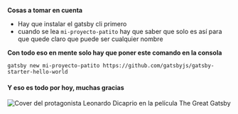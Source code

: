 **Cosas a tomar en cuenta**

- Hay que instalar el gatsby cli primero
- cuando se lea `mi-proyecto-patito` hay que saber que solo es así para que quede claro que puede ser cualquier nombre

**Con todo eso en mente solo hay que poner este comando en la consola**


`gatsby new mi-proyecto-patito https://github.com/gatsbyjs/gatsby-starter-hello-world`

#### Y eso es todo por hoy, muchas gracias

![Cover del protagonista Leonardo Dicaprio en la película The Great Gatsby](https://media.timeout.com/images/105170238/630/472/image.jpg)